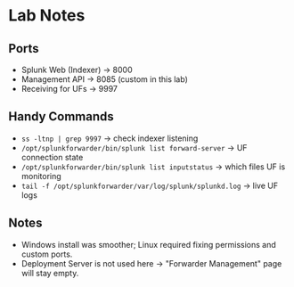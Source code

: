 # Lab Notes

## Ports
- Splunk Web (Indexer) → 8000  
- Management API → 8085 (custom in this lab)  
- Receiving for UFs → 9997  

## Handy Commands
- `ss -ltnp | grep 9997` → check indexer listening  
- `/opt/splunkforwarder/bin/splunk list forward-server` → UF connection state  
- `/opt/splunkforwarder/bin/splunk list inputstatus` → which files UF is monitoring  
- `tail -f /opt/splunkforwarder/var/log/splunk/splunkd.log` → live UF logs

## Notes
- Windows install was smoother; Linux required fixing permissions and custom ports.  
- Deployment Server is not used here → "Forwarder Management" page will stay empty.  
